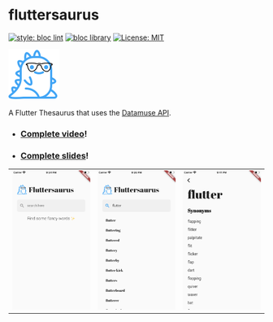# fluttersaurus

[![style: bloc lint](https://img.shields.io/badge/style-bloc_lint-20FFE4.svg)](https://pub.dev/packages/bloc_lint)
[![bloc library](https://tinyurl.com/bloc-library)](https://pub.dev/packages/bloc)
[![License: MIT](https://img.shields.io/badge/license-MIT-purple.svg)](https://opensource.org/licenses/MIT)

![logo](assets/icons/fluttersaurus.png)

A Flutter Thesaurus that uses the [Datamuse API](http://www.datamuse.com/api).

- ### [Complete video](https://youtu.be/ulbY6QcVzzI)!
- ### [Complete slides](./slides/bloc+cubit.pdf)!

<table>
    <tr>
        <td style="text-align: center">
            <img src="art/home.png" width="200"/>
        </td>            
        <td style="text-align: center">
            <img src="art/search.png" width="200"/>            
        </td>
        <td style="text-align: center">
            <img src="art/synonyms.png" width="200" />
        </td>
    </tr>
</table>
